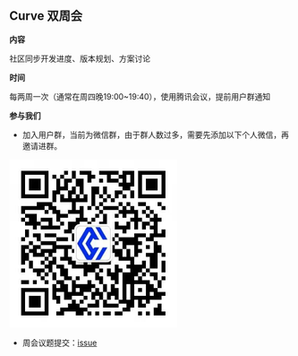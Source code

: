 ## Curve 双周会

**内容**

社区同步开发进度、版本规划、方案讨论

**时间**

每两周一次（通常在周四晚19:00~19:40），使用腾讯会议，提前用户群通知

**参与我们**

- 加入用户群，当前为微信群，由于群人数过多，需要先添加以下个人微信，再邀请进群。
<img src="images/curve-wechat.jpeg" alt="curve-wechat.jpeg" width="300">

- 周会议题提交：[issue](https://github.com/opencurve/curve-meetup-slides/issues)
